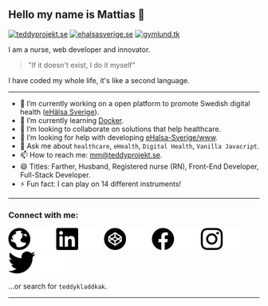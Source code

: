 ## Hello my name is Mattias 👋
[![teddyprojekt.se](https://img.shields.io/website?label=teddyprojekt.se&style=for-the-badge&url=https%3A%2F%2Fteddyprojekt.se)](https://teddyprojekt.se/)
[![ehalsasverige.se](https://img.shields.io/website?label=ehalsasverige.se&style=for-the-badge&url=https%3A%2F%2Fehalsasverige.se)](https://ehalsasverige.se/)
[![gymlund.tk](https://img.shields.io/website?label=gymlund.tk&style=for-the-badge&url=https%3A%2F%2Fgymlund.tk)](https://gymlund.tk/)

I am a nurse, web developer and innovator.
> "If it doesn't exist, I do it myself"

I have coded my whole life, it's like a second language.

---

- 🔭 I’m currently working on a open platform to promote Swedish digital health ([eHälsa Sverige](https://ehalsasverige.se/)).
- 🌱 I’m currently learning [Docker](https://www.docker.com/).
- 👯 I’m looking to collaborate on solutions that help healthcare.
- 🤔 I’m looking for help with developing [eHalsa-Sverige/www](https://github.com/eHalsa-Sverige/www).
- 💬 Ask me about `healthcare`, `eHealth`, `Digital Health`, `Vanilla Javacript`.
- 📫 How to reach me: [mm@teddyprojekt.se](mailto:mm@teddyprojekt.se).
- 😄 Titles: Farther, Husband, Registered nurse (RN), Front-End Developer, Full-Stack Developer.
- ⚡ Fun fact: I can play on 14 different instruments!

---

### Connect with me:
[![globe](https://github.com/teddykladdkak/teddykladdkak/blob/main/ikoner/globe-s.svg)](https://teddyprojekt.se/#gh-light-mode-only)
[![globe](https://github.com/teddykladdkak/teddykladdkak/blob/main/ikoner/globe-v.svg)](https://teddyprojekt.se/#gh-dark-mode-only)
[![linkedin](https://github.com/teddykladdkak/teddykladdkak/blob/main/ikoner/linkedin-s.svg)](https://www.linkedin.com/in/mattias-masback/#gh-light-mode-only)
[![linkedin](https://github.com/teddykladdkak/teddykladdkak/blob/main/ikoner/linkedin-v.svg)](https://www.linkedin.com/in/mattias-masback/#gh-dark-mode-only)
[![codepen](https://github.com/teddykladdkak/teddykladdkak/blob/main/ikoner/codepen-s.svg)](https://codepen.io/teddykladdkak/#gh-light-mode-only)
[![codepen](https://github.com/teddykladdkak/teddykladdkak/blob/main/ikoner/codepen-v.svg)](https://codepen.io/teddykladdkak/#gh-dark-mode-only)
[![facebook](https://github.com/teddykladdkak/teddykladdkak/blob/main/ikoner/facebook-s.svg)](https://www.facebook.com/teddykladdkaka#gh-light-mode-only)
[![facebook](https://github.com/teddykladdkak/teddykladdkak/blob/main/ikoner/facebook-v.svg)](https://www.facebook.com/teddykladdkaka#gh-dark-mode-only)
[![instagram](https://github.com/teddykladdkak/teddykladdkak/blob/main/ikoner/instagram-s.svg)](https://instagram.com/teddykladdkak/#gh-light-mode-only)
[![instagram](https://github.com/teddykladdkak/teddykladdkak/blob/main/ikoner/instagram-v.svg)](https://instagram.com/teddykladdkak/#gh-dark-mode-only)
[![twitter](https://github.com/teddykladdkak/teddykladdkak/blob/main/ikoner/twitter-s.svg)](https://twitter.com/teddykladdkaka#gh-light-mode-only)
[![twitter](https://github.com/teddykladdkak/teddykladdkak/blob/main/ikoner/twitter-v.svg)](https://twitter.com/teddykladdkaka#gh-dark-mode-only)

...or search for `teddykladdkak`.

---
